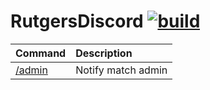 # RutgersDiscord [![build](https://github.com/guihori/RutgersDiscord/actions/workflows/dotnet.yml/badge.svg)](https://github.com/guihori/RutgersDiscord/actions/workflows/dotnet.yml)

| Command                                                        | Description        |
|:---------------------------------------------------------------|:-------------------|
| [/admin](./RutgersDiscord/Commands/User/NotifyAdminCommand.cs) | Notify match admin |
